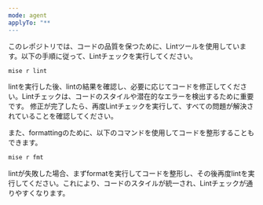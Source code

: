 ```yaml
---
mode: agent
applyTo: "**
---
```


このレポジトリでは、コードの品質を保つために、Lintツールを使用しています。以下の手順に従って、Lintチェックを実行してください。

```bash
mise r lint
```

lintを実行した後、lintの結果を確認し、必要に応じてコードを修正してください。Lintチェックは、コードのスタイルや潜在的なエラーを検出するために重要です。
修正が完了したら、再度Lintチェックを実行して、すべての問題が解決されていることを確認してください。

また、formattingのために、以下のコマンドを使用してコードを整形することもできます。

```bash
mise r fmt
```

lintが失敗した場合、まずformatを実行してコードを整形し、その後再度lintを実行してください。これにより、コードのスタイルが統一され、Lintチェックが通りやすくなります。
